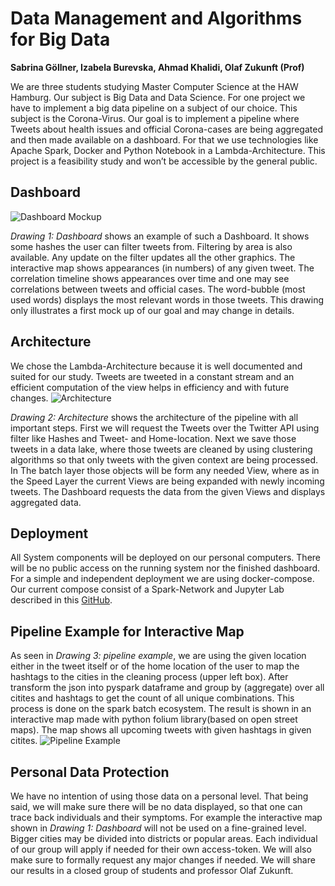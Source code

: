 # Data Management and Algorithms for Big Data
**Sabrina Göllner, Izabela Burevska, Ahmad Khalidi, Olaf Zukunft (Prof)**

We are three students studying Master Computer Science at the HAW Hamburg. Our subject is Big Data and Data Science. For one project we have to implement a big data pipeline on a subject of our choice. This subject is the Corona-Virus. Our goal is to implement a pipeline where Tweets about health issues and official Corona-cases are being aggregated and then made available on a dashboard. For that we use technologies like Apache Spark, Docker and Python Notebook in a Lambda-Architecture. This project is a feasibility study and won’t be accessible by the general public.

## Dashboard
![Dashboard Mockup](/home/ahmad/Documents/Studium/Master/DAD/Projekt/Dashboard_Mockup.png  "Dashboard")

*Drawing 1: Dashboard* shows an example of such a Dashboard. It shows some hashes the user can filter tweets from. Filtering by area is also available. Any update on the filter updates all the other graphics. The interactive map shows appearances (in numbers) of any given tweet. The correlation timeline shows appearances over time and one may see correlations between tweets and official cases. The word-bubble (most used words) displays the most relevant words in those tweets. This drawing only illustrates a first mock up of our goal and may change in details.
## Architecture
We chose the Lambda-Architecture because it is well documented and suited for our study. Tweets are tweeted in a constant stream and an efficient computation of the view helps in efficiency and with future changes.
![Architecture](/home/ahmad/Documents/Studium/Master/DAD/Projekt/Application_Architecture.png  "Architecture")

*Drawing 2: Architecture* shows the architecture of the pipeline with all important steps. First we will request the Tweets over the Twitter API using filter like Hashes and Tweet- and Home-location. Next we save those tweets in a data lake, where those tweets are cleaned by using clustering algorithms so that only tweets with the given context are being processed. In The batch layer those objects will be form any needed View, where as in the Speed Layer the current Views are being expanded with newly incoming tweets. The Dashboard requests the data from the given Views and displays aggregated data.
## Deployment
All System components will be deployed on our personal computers. There will be no public access on the running system nor the finished dashboard. For a simple and independent deployment we are using docker-compose. Our current compose consist of a Spark-Network and Jupyter Lab described in this [GitHub](https://github.com/cluster-apps-on-docker/spark-standalone-cluster-on-docker).
## Pipeline Example for Interactive Map
As seen in  *Drawing 3: pipeline example*, we are using the given location either in the tweet itself or of the home location of the user to map the hashtags to the cities in the cleaning process (upper left box).
After transform the json into pyspark dataframe and group by (aggregate) over all citites and hashtags to get the count of all unique combinations. This process is done on the spark batch ecosystem.
The result is shown in an interactive map made with python folium library(based on open street maps). The map shows all upcoming tweets with given hashtags in given citites.
![Pipeline Example](/home/ahmad/Documents/Studium/Master/DAD/Projekt/Pipeline_Interactive_map.png  "Pipeline Example")
## Personal Data Protection
We have no intention of using those data on a personal level. That being said, we will make sure there will be no data displayed, so that one can trace back individuals and their symptoms. For example the interactive map shown in  *Drawing 1: Dashboard* will not be used on a fine-grained level. Bigger cities may be divided into districts or popular areas. Each individual of our group will apply if needed for their own access-token. We will also make sure to formally request any major changes if needed. We will share our results in a closed group of students and professor Olaf Zukunft.